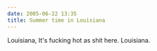 ```yaml
---
date: 2005-06-22 13:35
title: Summer time in Louisiana
---
```

Louisiana,
It's fucking hot as shit here.
Louisiana.
